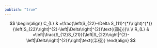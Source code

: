 ```yaml
---
publish: "true"
---
```

$$
\begin{align}
C_{L} & =\frac{\left(S_{22}-\Delta S_{11}^{*}\right)^{*}}{\left|S_{22}\right|^{2}-\left|\Delta\right|^{2}}\text{(圆心)}\\ \\
R_{L} & =\left|\frac{S_{12}S_{21}}{\left|S_{22}\right|^{2}-\left|\Delta\right|^{2}}\right|\text{(半径)}
\end{align}
$$